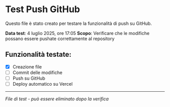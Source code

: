 # Test Push GitHub

Questo file è stato creato per testare la funzionalità di push su GitHub.

**Data test**: 4 luglio 2025, ore 17:05
**Scopo**: Verificare che le modifiche possano essere pushate correttamente al repository

## Funzionalità testate:
- [x] Creazione file
- [ ] Commit delle modifiche
- [ ] Push su GitHub
- [ ] Deploy automatico su Vercel

---
*File di test - può essere eliminato dopo la verifica*

